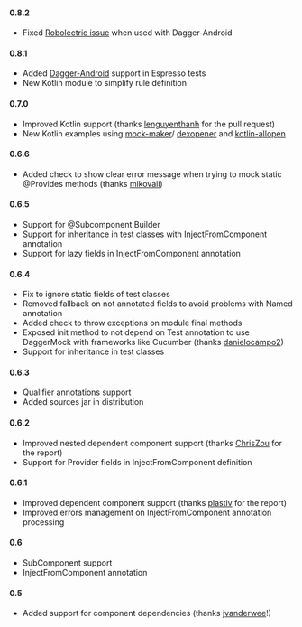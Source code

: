 #### 0.8.2
 - Fixed [Robolectric issue](https://github.com/fabioCollini/DaggerMock/issues/55) when used with Dagger-Android

#### 0.8.1
 - Added [Dagger-Android](https://google.github.io/dagger/android.html) support in Espresso tests
 - New Kotlin module to simplify rule definition

#### 0.7.0
 - Improved Kotlin support (thanks [lenguyenthanh](https://github.com/lenguyenthanh) for the pull request)
 - New Kotlin examples using [mock-maker](http://hadihariri.com/2016/10/04/Mocking-Kotlin-With-Mockito/)/
 [dexopener](https://github.com/tmurakami/dexopener) and
 [kotlin-allopen](https://kotlinlang.org/docs/reference/compiler-plugins.html#all-open-compiler-plugin)

#### 0.6.6
 - Added check to show clear error message when trying to mock static @Provides methods
 (thanks [mikovali](https://github.com/mikovali))

#### 0.6.5
 - Support for @Subcomponent.Builder
 - Support for inheritance in test classes with InjectFromComponent annotation
 - Support for lazy fields in InjectFromComponent annotation

#### 0.6.4
 - Fix to ignore static fields of test classes
 - Removed fallback on not annotated fields to avoid problems with Named annotation
 - Added check to throw exceptions on module final methods
 - Exposed init method to not depend on Test annotation to use DaggerMock with frameworks like Cucumber
 (thanks [danielocampo2](https://github.com/danielocampo2))
 - Support for inheritance in test classes

#### 0.6.3
 - Qualifier annotations support
 - Added sources jar in distribution

#### 0.6.2
- Improved nested dependent component support (thanks [ChrisZou](https://github.com/ChrisZou) for the report)
- Support for Provider fields in InjectFromComponent definition

#### 0.6.1
- Improved dependent component support (thanks [plastiv](https://github.com/plastiv) for the report)
- Improved errors management on InjectFromComponent annotation processing

#### 0.6
- SubComponent support
- InjectFromComponent annotation

#### 0.5
- Added support for component dependencies (thanks [jvanderwee](https://github.com/jvanderwee)!)